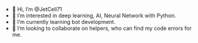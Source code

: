 - 👋 Hi, I’m @JetCell71
- 👀 I’m interested in deep learning, AI, Neural Network with Python.
- 🌱 I’m currently learning bot development.
- 💞️ I’m looking to collaborate on helpers, who can find my code errors for me.

<!---
JetCell71/JetCell71 is a ✨ special ✨ repository because its `README.md` (this file) appears on your GitHub profile.
You can click the Preview link to take a look at your changes.
--->
